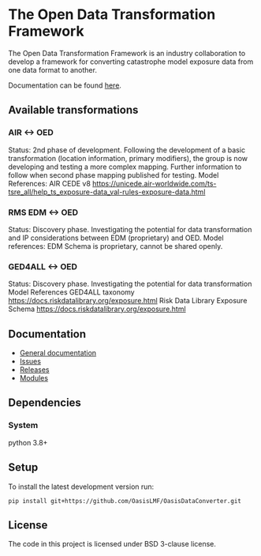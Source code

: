 # The Open Data Transformation Framework

The Open Data Transformation Framework is an industry collaboration to develop a framework for converting catastrophe model exposure data from one data format to another. 

Documentation can be found [here](https://oasislmf.github.io/OpenDataTransform/).


## Available transformations
### AIR <-> OED
Status: 2nd phase of development. Following the development of a basic transformation (location information, primary modifiers), the group is now developing and testing a more complex mapping. Further information to follow when second phase mapping published for testing.
Model References: 
AIR CEDE v8 https://unicede.air-worldwide.com/ts-tsre_all/help_ts_exposure-data_val-rules-exposure-data.html


### RMS EDM <-> OED
Status: Discovery phase. Investigating the potential for data transformation and IP considerations between EDM (proprietary) and OED.
Model references: EDM Schema is proprietary, cannot be shared openly.


### GED4ALL <-> OED
Status: Discovery phase. Investigating the potential for data transformation
Model References 
GED4ALL taxonomy https://docs.riskdatalibrary.org/exposure.html
Risk Data Library Exposure Schema https://docs.riskdatalibrary.org/exposure.html


## Documentation
* <a href="https://oasislmf.github.io/OpenDataTransform/">General documentation</a>
* <a href="https://github.com/OasisLMF/OpenDataTransform/issues">Issues</a>
* <a href="https://github.com/OasisLMF/OpenDataTransform/releases">Releases</a>
* <a href="https://oasislmf.github.io/OpenDataTransform/package/converter/index.html">Modules</a>


## Dependencies

### System

python 3.8+

## Setup

To install the latest development version run:

```
pip install git+https://github.com/OasisLMF/OasisDataConverter.git
```


## License

The code in this project is licensed under BSD 3-clause license.
